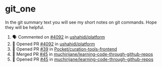 # git_one
In the git summary text you will see my short notes on git commands. Hope they will be helpful.

<!--START_SECTION:activity-->
1. 🗣 Commented on [#4092](https://github.com/ushahidi/platform/issues/4092) in [ushahidi/platform](https://github.com/ushahidi/platform)
2. 💪 Opened PR [#4092](https://github.com/ushahidi/platform/pull/4092) in [ushahidi/platform](https://github.com/ushahidi/platform)
3. 💪 Opened PR [#39](https://github.com/Pocket/curation-tools-frontend/pull/39) in [Pocket/curation-tools-frontend](https://github.com/Pocket/curation-tools-frontend)
4. 🎉 Merged PR [#45](https://github.com/muchirijane/learning-code-through-github-repos/pull/45) in [muchirijane/learning-code-through-github-repos](https://github.com/muchirijane/learning-code-through-github-repos)
5. 💪 Opened PR [#45](https://github.com/muchirijane/learning-code-through-github-repos/pull/45) in [muchirijane/learning-code-through-github-repos](https://github.com/muchirijane/learning-code-through-github-repos)
<!--END_SECTION:activity-->
